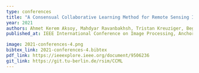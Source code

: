```yaml
---
type: conferences
title: "A Consensual Collaborative Learning Method for Remote Sensing Image Classification Under Noisy Multi-Labels"
year: 2021
authors: Ahmet Kerem Aksoy, Mahdyar Ravanbakhsh, Tristan Kreuziger, Begum Demir
published_at: IEEE International Conference on Image Processing, Anchorage, Alaska, USA, 2021

image: 2021-conferences-4.png
bibtex_link: 2021-conferences-4.bibtex
pdf_link: https://ieeexplore.ieee.org/document/9506236
git_link: https://git.tu-berlin.de/rsim/CCML
---
```

